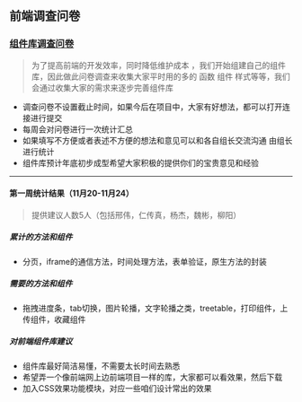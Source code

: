 ## 前端调查问卷

### [组件库调查问卷](https://wj.qq.com/s/1699161/b994)

  > 为了提高前端的开发效率，同时降低维护成本 ，我们开始组建自己的组件库，因此做此问卷调查来收集大家平时用的多的 函数 组件 样式等等，我们会通过收集大家的需求来逐步完善组件库

 + 调查问卷不设置截止时间，如果今后在项目中，大家有好想法，都可以打开连接进行提交
 + 每周会对问卷进行一次统计汇总 
 + 如果填写不方便或者表述不方便的想法和意见可以和各自组长交流沟通 由组长进行统计
 + 组件库预计年底初步成型希望大家积极的提供你们的宝贵意见和经验
 
 <hr/>
 
 
 #### 第一周统计结果（11月20-11月24）
 > 提供建议人数5人（包括邢伟，仁传真，杨杰，魏彬，柳阳）
 ##### 累计的方法和组件
 + 分页，iframe的通信方法，时间处理方法，表单验证，原生方法的封装
 ##### 需要的方法和组件
 + 拖拽进度条，tab切换，图片轮播，文字轮播之类，treetable，打印组件，上传组件，收藏组件
 ##### 对前端组件库建议
 + 组件库最好简洁易懂，不需要太长时间去熟悉
 + 希望弄一个像前端网上边前端项目一样的库，大家都可以看效果，然后下载
 + 加入CSS效果功能模块，对应一些咱们设计常出的效果
